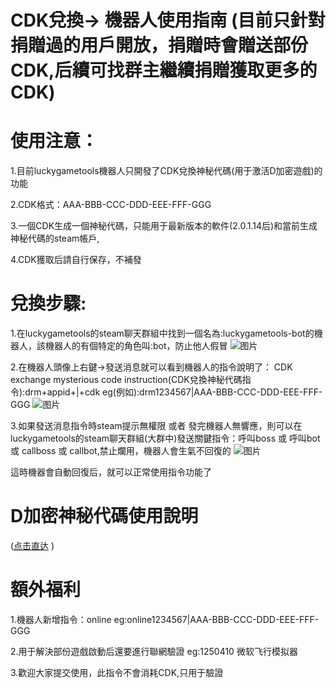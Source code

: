 <style>
body {
  background-image: url('background.jpg'); 
  background-size: cover; 
  background-position: center;
  background-repeat: no-repeat; 
  background-attachment: fixed; 
}
</style>
<script async src="https://pagead2.googlesyndication.com/pagead/js/adsbygoogle.js?client=ca-pub-7261994485465423"
     crossorigin="anonymous"></script>

# CDK兌換-> 機器人使用指南 (目前只針對捐贈過的用戶開放，捐贈時會贈送部份CDK,后續可找群主繼續捐贈獲取更多的CDK)

# 使用注意：

1.目前luckygametools機器人只開發了CDK兌換神秘代碼(用于激活D加密遊戲)的功能

2.CDK格式：AAA-BBB-CCC-DDD-EEE-FFF-GGG

3.一個CDK生成一個神秘代碼，只能用于最新版本的軟件(2.0.1.14后)和當前生成神秘代碼的steam帳戶,

4.CDK獲取后請自行保存，不補發

# 兌換步驟:

1.在luckygametools的steam聊天群組中找到一個名為:luckygametools-bot的機器人，該機器人的有個特定的角色叫:bot，防止他人假冒
![图片](https://github.com/user-attachments/assets/9182c8a6-ad50-49b2-9f53-d5bcd192795b)

2.在機器人頭像上右鍵->發送消息就可以看到機器人的指令說明了：
CDK exchange mysterious code instruction(CDK兌換神秘代碼指令):drm+appid+|+cdk
eg(例如):drm1234567|AAA-BBB-CCC-DDD-EEE-FFF-GGG
![图片](https://github.com/user-attachments/assets/0f621163-de7a-4f50-89f8-8f51209db8c3)



3.如果發送消息指令時steam提示無權限 或者 發完機器人無響應，則可以在luckygametools的steam聊天群組(大群中)發送關鍵指令：呼叫boss 或 呼叫bot 或 callboss 或 callbot,禁止爛用，機器人會生氣不回復的 
![图片](https://github.com/user-attachments/assets/428203f8-3f5b-4d7e-818f-c842ec4772eb)

這時機器會自動回復后，就可以正常使用指令功能了

# D加密神秘代碼使用說明 
(<a href="https://luckygametools.github.io/README_zh.html#%E6%94%AF%E6%8C%81d%E5%8A%A0%E5%AF%86%E6%B8%B8%E6%88%8F%E8%87%AA%E5%8A%A8%E6%8E%88%E6%9D%83" target="_blank">点击直达</a> )

# 額外福利

 1.機器人新增指令：online  eg:online1234567|AAA-BBB-CCC-DDD-EEE-FFF-GGG
 
 2.用于解決部份遊戲啟動后還要進行聯網驗證  eg:1250410 微软飞行模拟器
 
 3.歡迎大家提交使用，此指令不會消耗CDK,只用于驗證
